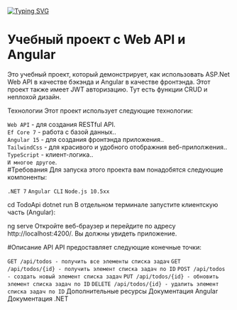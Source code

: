  <script src="https://cdn.tailwindcss.com"></script>
[![Typing SVG](https://readme-typing-svg.herokuapp.com?color=%2336BCF7&lines=WEb+API+Angular+ASP.Net)](https://git.io/typing-svg)
<br>

<h1>Учебный проект с Web API и Angular</h1>
Это учебный проект, который демонстрирует, как использовать ASP.Net Web API в качестве бэкэнда и Angular в качестве фронтэнда. Этот проект также имеет JWT авторизацию. Тут есть функции CRUD и неплохой дизайн.

Технологии
Этот проект использует следующие технологии:

`Web API` - для создания RESTful API.<br>
`Ef Core 7` - работа с базой данных..<br>
`Angular 15` - для создания фронтэнда приложения..<br>
`TailwindCss` - для красивого и удобного отображния веб-прилолжения..<br>
`TypeScript` - клиент-логика..<br>
`И многое другое`.<br>
#Требования
Для запуска этого проекта вам понадобятся следующие компоненты:

`.NET 7`
`Angular CLI`
`Node.js 10.5xx`




cd TodoApi
dotnet run
В отдельном терминале запустите клиентскую часть (Angular):



ng serve
Откройте веб-браузер и перейдите по адресу http://localhost:4200/. Вы должны увидеть приложение.

#Описание API
API предоставляет следующие конечные точки:

`GET /api/todos - получить все элементы списка задач`
`GET /api/todos/{id} - получить элемент списка задач по ID`
`POST /api/todos - создать новый элемент списка задач`
`PUT /api/todos/{id} - обновить элемент списка задач по ID`
`DELETE /api/todos/{id} - удалить элемент списка задач по ID`
Дополнительные ресурсы
Документация Angular
Документация .NET
